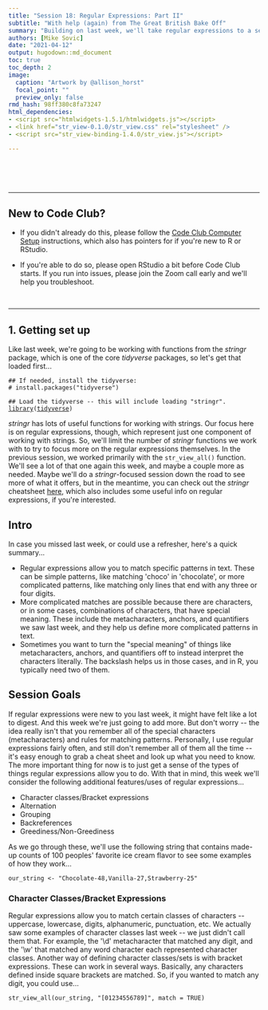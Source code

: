 ```yaml
---
title: "Session 18: Regular Expressions: Part II"
subtitle: "With help (again) from The Great British Bake Off"
summary: "Building on last week, we'll take regular expressions to a second level."  
authors: [Mike Sovic]
date: "2021-04-12"
output: hugodown::md_document
toc: true
toc_depth: 2
image:
  caption: "Artwork by @allison_horst"
  focal_point: ""
  preview_only: false
rmd_hash: 98ff380c8fa73247
html_dependencies:
- <script src="htmlwidgets-1.5.1/htmlwidgets.js"></script>
- <link href="str_view-0.1.0/str_view.css" rel="stylesheet" />
- <script src="str_view-binding-1.4.0/str_view.js"></script>

---
```


<br> <br> <br>

------------------------------------------------------------------------

## New to Code Club?

-   If you didn't already do this, please follow the [Code Club Computer Setup](/codeclub-setup/) instructions, which also has pointers for if you're new to R or RStudio.

-   If you're able to do so, please open RStudio a bit before Code Club starts. If you run into issues, please join the Zoom call early and we'll help you troubleshoot.

<br>

------------------------------------------------------------------------

## 1. Getting set up

Like last week, we're going to be working with functions from the *stringr* package, which is one of the core *tidyverse* packages, so let's get that loaded first...

<div class="highlight">

<pre class='chroma'><code class='language-r' data-lang='r'><span class='c'>## If needed, install the tidyverse:</span>
<span class='c'># install.packages("tidyverse")</span>

<span class='c'>## Load the tidyverse -- this will include loading "stringr". </span>
<span class='kr'><a href='https://rdrr.io/r/base/library.html'>library</a></span><span class='o'>(</span><span class='nv'><a href='http://tidyverse.tidyverse.org'>tidyverse</a></span><span class='o'>)</span>
</code></pre>

</div>

*stringr* has lots of useful functions for working with strings. Our focus here is on regular expressions, though, which represent just one component of working with strings. So, we'll limit the number of *stringr* functions we work with to try to focus more on the regular expressions themselves. In the previous session, we worked primarily with the `str_view_all()` function. We'll see a lot of that one again this week, and maybe a couple more as needed. Maybe we'll do a *stringr*-focused session down the road to see more of what it offers, but in the meantime, you can check out the *stringr* cheatsheet [here](https://evoldyn.gitlab.io/evomics-2018/ref-sheets/R_strings.pdf), which also includes some useful info on regular expressions, if you're interested.

## Intro

In case you missed last week, or could use a refresher, here's a quick summary...

-   Regular expressions allow you to match specific patterns in text. These can be simple patterns, like matching 'choco' in 'chocolate', or more complicated patterns, like matching only lines that end with any three or four digits.
-   More complicated matches are possible because there are characters, or in some cases, combinations of characters, that have special meaning. These include the metacharacters, anchors, and quantifiers we saw last week, and they help us define more complicated patterns in text.  
-   Sometimes you want to turn the "special meaning" of things like metacharacters, anchors, and quantifiers off to instead interpret the characters literally. The backslash helps us in those cases, and in R, you typically need two of them.

## Session Goals

If regular expressions were new to you last week, it might have felt like a lot to digest. And this week we're just going to add more. But don't worry -- the idea really isn't that you remember all of the special characters (metacharacters) and rules for matching patterns. Personally, I use regular expressions fairly often, and still don't remember all of them all the time -- it's easy enough to grab a cheat sheet and look up what you need to know. The more important thing for now is to just get a sense of the types of things regular expressions allow you to do. With that in mind, this week we'll consider the following additional features/uses of regular expressions...

-   Character classes/Bracket expressions
-   Alternation
-   Grouping
-   Backreferences
-   Greediness/Non-Greediness

As we go through these, we'll use the following string that contains made-up counts of 100 peoples' favorite ice cream flavor to see some examples of how they work...

<div class="highlight">

<pre class='chroma'><code class='language-r' data-lang='r'><span class='nv'>our_string</span> <span class='o'>&lt;-</span> <span class='s'>"Chocolate-48,Vanilla-27,Strawberry-25"</span>
</code></pre>

</div>

### Character Classes/Bracket Expressions

Regular expressions allow you to match certain classes of characters -- uppercase, lowercase, digits, alphanumeric, punctuation, etc. We actually saw some examples of character classes last week -- we just didn't call them that. For example, the '\\d' metacharacter that matched any digit, and the '\\w' that matched any word character each represented character classes. Another way of defining character classes/sets is with bracket expressions. These can work in several ways. Basically, any characters defined inside square brackets are matched. So, if you wanted to match any digit, you could use...

<div class="highlight">

<pre class='chroma'><code class='language-r' data-lang='r'><span class='nf'>str_view_all</span><span class='o'>(</span><span class='nv'>our_string</span>, <span class='s'>"[01234556789]"</span>, match <span class='o'>=</span> <span class='kc'>TRUE</span><span class='o'>)</span>

<!--html_preserve--><div id="htmlwidget-5733c1875820a32d80a5" style="width:960px;height:100%;" class="str_view html-widget"></div>
<script type="application/json" data-for="htmlwidget-5733c1875820a32d80a5">{"x":{"html":"<ul>\n  <li>Chocolate-<span class='match'>4<\/span><span class='match'>8<\/span>,Vanilla-<span class='match'>2<\/span><span class='match'>7<\/span>,Strawberry-<span class='match'>2<\/span><span class='match'>5<\/span><\/li>\n<\/ul>"},"evals":[],"jsHooks":[]}</script><!--/html_preserve--></code></pre>

</div>

Ranges can also be defined inside the square brackets with a dash, so this would be equivalent to the expression above...

<div class="highlight">

<pre class='chroma'><code class='language-r' data-lang='r'><span class='nf'>str_view_all</span><span class='o'>(</span><span class='nv'>our_string</span>, <span class='s'>"[0-9]"</span>, match <span class='o'>=</span> <span class='kc'>TRUE</span><span class='o'>)</span>

<!--html_preserve--><div id="htmlwidget-135f82af4abf5517166b" style="width:960px;height:100%;" class="str_view html-widget"></div>
<script type="application/json" data-for="htmlwidget-135f82af4abf5517166b">{"x":{"html":"<ul>\n  <li>Chocolate-<span class='match'>4<\/span><span class='match'>8<\/span>,Vanilla-<span class='match'>2<\/span><span class='match'>7<\/span>,Strawberry-<span class='match'>2<\/span><span class='match'>5<\/span><\/li>\n<\/ul>"},"evals":[],"jsHooks":[]}</script><!--/html_preserve--></code></pre>

</div>

And if you want to match the dash, put it at the beginning...

<div class="highlight">

<pre class='chroma'><code class='language-r' data-lang='r'><span class='nf'>str_view_all</span><span class='o'>(</span><span class='nv'>our_string</span>, <span class='s'>"[-0-9]"</span>, match <span class='o'>=</span> <span class='kc'>TRUE</span><span class='o'>)</span>

<!--html_preserve--><div id="htmlwidget-da9968b43288a72f3c9f" style="width:960px;height:100%;" class="str_view html-widget"></div>
<script type="application/json" data-for="htmlwidget-da9968b43288a72f3c9f">{"x":{"html":"<ul>\n  <li>Chocolate<span class='match'>-<\/span><span class='match'>4<\/span><span class='match'>8<\/span>,Vanilla<span class='match'>-<\/span><span class='match'>2<\/span><span class='match'>7<\/span>,Strawberry<span class='match'>-<\/span><span class='match'>2<\/span><span class='match'>5<\/span><\/li>\n<\/ul>"},"evals":[],"jsHooks":[]}</script><!--/html_preserve--></code></pre>

</div>

Many character classes have a descriptive term that can also be used if it's bracketed by a colon on each side inside the brackets...

<div class="highlight">

<pre class='chroma'><code class='language-r' data-lang='r'><span class='nf'>str_view_all</span><span class='o'>(</span><span class='nv'>our_string</span>, <span class='s'>"[:digit:]"</span>, match <span class='o'>=</span> <span class='kc'>TRUE</span><span class='o'>)</span>

<!--html_preserve--><div id="htmlwidget-66b72e9c27638ecb22fb" style="width:960px;height:100%;" class="str_view html-widget"></div>
<script type="application/json" data-for="htmlwidget-66b72e9c27638ecb22fb">{"x":{"html":"<ul>\n  <li>Chocolate-<span class='match'>4<\/span><span class='match'>8<\/span>,Vanilla-<span class='match'>2<\/span><span class='match'>7<\/span>,Strawberry-<span class='match'>2<\/span><span class='match'>5<\/span><\/li>\n<\/ul>"},"evals":[],"jsHooks":[]}</script><!--/html_preserve--></code></pre>

</div>

Finally, the '^' can be used inside the brackets to negate the match. Notice the difference in how this character is interpreted here as compared to when we previously used it as an anchor (outside of the square brackets) -- CONTEXT MATTERS!...

<div class="highlight">

<pre class='chroma'><code class='language-r' data-lang='r'><span class='nf'>str_view_all</span><span class='o'>(</span><span class='nv'>our_string</span>, <span class='s'>"[^0-9]"</span>, match <span class='o'>=</span> <span class='kc'>TRUE</span><span class='o'>)</span>

<!--html_preserve--><div id="htmlwidget-77c450da8a3ccda1fb64" style="width:960px;height:100%;" class="str_view html-widget"></div>
<script type="application/json" data-for="htmlwidget-77c450da8a3ccda1fb64">{"x":{"html":"<ul>\n  <li><span class='match'>C<\/span><span class='match'>h<\/span><span class='match'>o<\/span><span class='match'>c<\/span><span class='match'>o<\/span><span class='match'>l<\/span><span class='match'>a<\/span><span class='match'>t<\/span><span class='match'>e<\/span><span class='match'>-<\/span>48<span class='match'>,<\/span><span class='match'>V<\/span><span class='match'>a<\/span><span class='match'>n<\/span><span class='match'>i<\/span><span class='match'>l<\/span><span class='match'>l<\/span><span class='match'>a<\/span><span class='match'>-<\/span>27<span class='match'>,<\/span><span class='match'>S<\/span><span class='match'>t<\/span><span class='match'>r<\/span><span class='match'>a<\/span><span class='match'>w<\/span><span class='match'>b<\/span><span class='match'>e<\/span><span class='match'>r<\/span><span class='match'>r<\/span><span class='match'>y<\/span><span class='match'>-<\/span>25<\/li>\n<\/ul>"},"evals":[],"jsHooks":[]}</script><!--/html_preserve--></code></pre>

</div>

### Alternation

Alternation allows you to search for any of two or more patterns. This is achieved with the pipe symbol/vertical bar [`|`](https://rdrr.io/r/base/Logic.html), which is usually just above the Return key. Within regular expressions, it can be read as "or". So, the expression "Chocolate\|Vanilla" finds matches to either of these flavors...

<div class="highlight">

<pre class='chroma'><code class='language-r' data-lang='r'><span class='nf'>str_view_all</span><span class='o'>(</span><span class='nv'>our_string</span>, <span class='s'>"Chocolate|Vanilla"</span>, match <span class='o'>=</span> <span class='kc'>TRUE</span><span class='o'>)</span>

<!--html_preserve--><div id="htmlwidget-d2056de07928dbd9da58" style="width:960px;height:100%;" class="str_view html-widget"></div>
<script type="application/json" data-for="htmlwidget-d2056de07928dbd9da58">{"x":{"html":"<ul>\n  <li><span class='match'>Chocolate<\/span>-48,<span class='match'>Vanilla<\/span>-27,Strawberry-25<\/li>\n<\/ul>"},"evals":[],"jsHooks":[]}</script><!--/html_preserve--></code></pre>

</div>

And you can chain more than two of these together, as in "Chocolate\|Vanilla\|Strawberry"...

<div class="highlight">

<pre class='chroma'><code class='language-r' data-lang='r'><span class='nf'>str_view_all</span><span class='o'>(</span><span class='nv'>our_string</span>, <span class='s'>"Chocolate|Vanilla|Strawberry"</span>, match <span class='o'>=</span> <span class='kc'>TRUE</span><span class='o'>)</span>

<!--html_preserve--><div id="htmlwidget-113458a09159e8027626" style="width:960px;height:100%;" class="str_view html-widget"></div>
<script type="application/json" data-for="htmlwidget-113458a09159e8027626">{"x":{"html":"<ul>\n  <li><span class='match'>Chocolate<\/span>-48,<span class='match'>Vanilla<\/span>-27,<span class='match'>Strawberry<\/span>-25<\/li>\n<\/ul>"},"evals":[],"jsHooks":[]}</script><!--/html_preserve--></code></pre>

</div>

### Grouping

Grouping serves a couple main purposes in regular expressions. We'll consider one here, and then a second in the context of backreferences in the next section. The quantifiers Jelmer introduced last week define the number of times the preceding character must occur. But what if you want to match a set of characters a specific number of times? They can be grouped by wrapping them in parentheses, so the quantifier applies to the entire set. We'll use a new example string for this one - one from the DNA world. Sometimes strings of DNA contain short sequences of repeats, like the 'ATC' repeat in the middle of this string... GTACGGG**ATCATCATCATCATC**GGATCCCAGT

<div class="highlight">

<pre class='chroma'><code class='language-r' data-lang='r'><span class='nv'>dna_string</span> <span class='o'>&lt;-</span> <span class='s'>"GTACGGGATCATCATCATCATCGGATCCCAGT"</span>
</code></pre>

</div>

What if we wanted to find places where "ATC" was repeated at least 3 times in sequence?

This doesn't give us what we want, since the quantifier is only being applied to the 'C'...

<div class="highlight">

<pre class='chroma'><code class='language-r' data-lang='r'><span class='nf'>str_view_all</span><span class='o'>(</span><span class='nv'>dna_string</span>, <span class='s'>"ATC&#123;3,&#125;"</span>, match <span class='o'>=</span> <span class='kc'>TRUE</span><span class='o'>)</span>

<!--html_preserve--><div id="htmlwidget-0722ceca25f4b4db81be" style="width:960px;height:100%;" class="str_view html-widget"></div>
<script type="application/json" data-for="htmlwidget-0722ceca25f4b4db81be">{"x":{"html":"<ul>\n  <li>GTACGGGATCATCATCATCATCGG<span class='match'>ATCCC<\/span>AGT<\/li>\n<\/ul>"},"evals":[],"jsHooks":[]}</script><!--/html_preserve--></code></pre>

</div>

Instead, we can group the 'ATC' with a set of parentheses to get the result we want...

<div class="highlight">

<pre class='chroma'><code class='language-r' data-lang='r'><span class='nf'>str_view_all</span><span class='o'>(</span><span class='nv'>dna_string</span>, <span class='s'>"(ATC)&#123;3,&#125;"</span>, match <span class='o'>=</span> <span class='kc'>TRUE</span><span class='o'>)</span>

<!--html_preserve--><div id="htmlwidget-451ab66e1bb07aedb5b7" style="width:960px;height:100%;" class="str_view html-widget"></div>
<script type="application/json" data-for="htmlwidget-451ab66e1bb07aedb5b7">{"x":{"html":"<ul>\n  <li>GTACGGG<span class='match'>ATCATCATCATCATC<\/span>GGATCCCAGT<\/li>\n<\/ul>"},"evals":[],"jsHooks":[]}</script><!--/html_preserve--></code></pre>

</div>

### Backreferences

Another place grouping comes in handy is with backreferences. But before we get to those, let's get comfortable with a new function from *stringr*. So far, we've focused on using regular expressions just to search for patterns. But sometimes we want to not only find a pattern, but then replace it with something else. The `str_replace()` function can be thought of as an extension of `str_view()` that takes a third argument - the string that will be used to replace any match identified. So, say we had a mistake in the data, and "Strawberry" was actually supposed to be "Caramel"...

<div class="highlight">

<pre class='chroma'><code class='language-r' data-lang='r'><span class='nf'>str_replace</span><span class='o'>(</span><span class='nv'>our_string</span>, <span class='s'>"Strawberry"</span>, <span class='s'>"Caramel"</span><span class='o'>)</span>

<span class='c'>#&gt; [1] "Chocolate-48,Vanilla-27,Caramel-25"</span>
</code></pre>

</div>

Backreferences allow us to use the matches to (grouped) regex patterns as replacements. The characters matching each grouped regex pattern are temporarily assigned to variables (sequential numbers - i.e. the first matched group is assigned as 1, the second as 2, and so on), and can then be recalled with those numbers. Let's go back to our ice cream string and use backreferences to reverse the order of the flavors in the string...

<div class="highlight">

<pre class='chroma'><code class='language-r' data-lang='r'><span class='c'>#view the current string</span>
<span class='nv'>our_string</span>

<span class='c'>#&gt; [1] "Chocolate-48,Vanilla-27,Strawberry-25"</span>


<span class='nf'>str_replace</span><span class='o'>(</span><span class='nv'>our_string</span>, 
            <span class='s'>"(Chocolate-48),(Vanilla-27),(Strawberry-25)"</span>, 
            <span class='s'>"\\3,\\2,\\1"</span><span class='o'>)</span>

<span class='c'>#&gt; [1] "Strawberry-25,Vanilla-27,Chocolate-48"</span>
</code></pre>

</div>

The first grouped match (Chocolate-48) got assigned to the variable '1', the second (Vanilla-27) to '2', and the third (Strawberry-25) to '3'. For the replacement, we just called these variables in reverse order. The notation to call these variables (backreferences) is often the combination of a single backslash and the number, but as Jelmer pointed out last week, in R, we need two backslashes.

We could also use metacharacters to do it like this (or many other ways for that matter)...

<div class="highlight">

<pre class='chroma'><code class='language-r' data-lang='r'><span class='nf'>str_replace</span><span class='o'>(</span><span class='nv'>our_string</span>, <span class='s'>"(C*),(V*),(S*)"</span>, <span class='s'>"\\3,\\1,\\2"</span><span class='o'>)</span>

<span class='c'>#&gt; [1] "Chocolate-48,Vanilla-27,Strawberry-25"</span>
</code></pre>

</div>

### Greediness

By default, regular expression matches will be greedy, as in this example...

<div class="highlight">

<pre class='chroma'><code class='language-r' data-lang='r'><span class='nf'>str_view_all</span><span class='o'>(</span><span class='nv'>our_string</span>, <span class='s'>"C.+\\d\\d"</span><span class='o'>)</span>

<!--html_preserve--><div id="htmlwidget-6ae2a3f91a924a13ea88" style="width:960px;height:100%;" class="str_view html-widget"></div>
<script type="application/json" data-for="htmlwidget-6ae2a3f91a924a13ea88">{"x":{"html":"<ul>\n  <li><span class='match'>Chocolate-48,Vanilla-27,Strawberry-25<\/span><\/li>\n<\/ul>"},"evals":[],"jsHooks":[]}</script><!--/html_preserve--></code></pre>

</div>

Notice there are three possible valid matches to the search pattern here -- "Chocolate-48", "Chocolate-48,Vanilla-27", and the full string which is actually what gets matched. This is called greedy behavior - the longest valid match will be identified by default. You can add the '?' after a quantifier to make the match non-greedy...

<div class="highlight">

<pre class='chroma'><code class='language-r' data-lang='r'><span class='nf'>str_view_all</span><span class='o'>(</span><span class='nv'>our_string</span>, <span class='s'>"C.+?\\d\\d"</span><span class='o'>)</span>

<!--html_preserve--><div id="htmlwidget-3317d1439d33bff3288a" style="width:960px;height:100%;" class="str_view html-widget"></div>
<script type="application/json" data-for="htmlwidget-3317d1439d33bff3288a">{"x":{"html":"<ul>\n  <li><span class='match'>Chocolate-48<\/span>,Vanilla-27,Strawberry-25<\/li>\n<\/ul>"},"evals":[],"jsHooks":[]}</script><!--/html_preserve--></code></pre>

</div>

So, in summary for today,

-   Bracket expressions (square brackets) allow you to match anything inside them. Ranges can be defined with a dash. Notation is also available to define and match character classes -- things like digits, lowercase letters, punctuation, etc.
-   The [`|`](https://rdrr.io/r/base/Logic.html) means "or" -- use it to match one of two or more patterns.
-   Parentheses can be used to group a set of characters/metacharacters into a single regex pattern.
-   When grouped patterns match, they are assigned to a temporary numeric variable that can be used to recall the match, usually to use it in a replacement.
-   If there is more than one valid match to a regex search pattern, the longest one will be returned by default. This "greedy" behavior can be reversed by adding a '?' after the relevant quantifier.

Like last week, we'll use data from the Great British Bakeoff to practice with some of these things. If you didn't install that dataset last week, you can get it with the following code...

<div class="highlight">

<pre class='chroma'><code class='language-r' data-lang='r'><span class='c'>## If needed, first install the "remotes" package:</span>
<span class='c'># install.packages("remotes")</span>

<span class='nf'>remotes</span><span class='nf'>::</span><span class='nf'><a href='https://remotes.r-lib.org/reference/install_github.html'>install_github</a></span><span class='o'>(</span><span class='s'>"apreshill/bakeoff"</span><span class='o'>)</span>
</code></pre>

</div>

Then (everybody), load it...

<div class="highlight">

<pre class='chroma'><code class='language-r' data-lang='r'><span class='kr'><a href='https://rdrr.io/r/base/library.html'>library</a></span><span class='o'>(</span><span class='nv'><a href='https://bakeoff.netlify.com'>bakeoff</a></span><span class='o'>)</span>
</code></pre>

</div>

<br>

------------------------------------------------------------------------

## Breakout rooms

<div class="puzzle">

<div>

### Exercise 1

For the first few exercises, we're going to work with the signature bakes found in the "signature" column of the "bakes" data frame. Assign the data from this column to an object names "sigs". Preview it by viewing its first 3 items and getting its length.

<details>
<summary>
Hints
</summary>

Use the '\$' notation to pull out the single column from the data frame, or alternatively a combination of *dplyr*'s `select()` followed by [`unlist()`](https://rdrr.io/r/base/unlist.html). Use square brackets to index the vector, and the [`length()`](https://rdrr.io/r/base/length.html) function to get its length.

</details>
<details>
<summary>
Solution
</summary>

<div class="highlight">

<pre class='chroma'><code class='language-r' data-lang='r'><span class='nv'>sigs</span> <span class='o'>&lt;-</span> <span class='nv'>bakes</span><span class='o'>$</span><span class='nv'>signature</span>

<span class='nv'>sigs</span><span class='o'>[</span><span class='m'>1</span><span class='o'>:</span><span class='m'>3</span><span class='o'>]</span>

<span class='c'>#&gt; [1] "Light Jamaican Black Cakewith Strawberries and Cream"</span>
<span class='c'>#&gt; [2] "Chocolate Orange Cake"                               </span>
<span class='c'>#&gt; [3] "Caramel Cinnamon and Banana Cake"</span>


<span class='nf'><a href='https://rdrr.io/r/base/length.html'>length</a></span><span class='o'>(</span><span class='nv'>sigs</span><span class='o'>)</span>

<span class='c'>#&gt; [1] 548</span>
</code></pre>

</div>

</details>

</div>

</div>

<div class="puzzle">

<div>

### Exercise 2

Find all signature bakes that contain either raspberries or blueberries. Make sure to try to cover all the ways those ingredients might be reflected in the names.

<details>
<summary>
Hints
</summary>

-   Use the pipe symbol for alternation (OR)

-   Include possible variants such as raspberry, raspberries, Raspberry, etc.

</details>
<details>
<summary>
Solution
</summary>

<div class="highlight">

<pre class='chroma'><code class='language-r' data-lang='r'><span class='nf'>str_view_all</span><span class='o'>(</span><span class='nv'>sigs</span>, <span class='s'>"[Rr]aspberr.+|[Bb]lueberr.+"</span>, match <span class='o'>=</span> <span class='kc'>TRUE</span><span class='o'>)</span>
</code></pre>

</div>

<div class="highlight">

<img src="img/ex2.png" width="700px" style="display: block; margin: auto auto auto 0;" />

</div>

</details>

</div>

</div>

<div class="puzzle">

<div>

### Exercise 3

Even if you're not a millionaire, you'd like to try to eat like one. First, find all signature bakes that have "Millionaire" in the name. Then do a second search and limit the results to just those that start with "Millionaire".

<details>
<summary>
Hints
</summary>

-   Use the appropriate anchor to limit results to those with "Millionaire" at the beginning of the name.

</details>
<details>
<summary>
Solution
</summary>

<div class="highlight">

<pre class='chroma'><code class='language-r' data-lang='r'><span class='nf'>str_view_all</span><span class='o'>(</span><span class='nv'>sigs</span>, <span class='s'>"Millionaire"</span>, match<span class='o'>=</span><span class='kc'>TRUE</span><span class='o'>)</span>
</code></pre>

</div>

<div class="highlight">

<img src="img/ex3a.png" width="90%" style="display: block; margin: auto auto auto 0;" />

</div>

<div class="highlight">

<pre class='chroma'><code class='language-r' data-lang='r'><span class='nf'>str_view_all</span><span class='o'>(</span><span class='nv'>sigs</span>, <span class='s'>"^Millionaire"</span>, match<span class='o'>=</span><span class='kc'>TRUE</span><span class='o'>)</span>
</code></pre>

</div>

<div class="highlight">

<img src="img/ex3b.png" width="90%" style="display: block; margin: auto auto auto 0;" />

</div>

</details>

</div>

</div>

<div class="puzzle">

<div>

### Exercise 4

You tried each of the three signature bakes that start with "Millionaire", and weren't that impressed. Save these three bakes' names in the object 'not_good' and then change the names of each of the three by replacing "Millionaire" with "Poor Man". Assign the three new names to the object 'renamed'. Note you'll need a new *stringr* function for this exercise.

<details>
<summary>
Hints
</summary>

Use the `str_subset()` function to pull out the matching strings. Then use the `str_replace()` function we used in the examples for the replacement.

</details>
<details>
<summary>
Solution
</summary>

<div class="highlight">

<pre class='chroma'><code class='language-r' data-lang='r'><span class='nv'>not_good</span> <span class='o'>&lt;-</span> <span class='nf'>str_subset</span><span class='o'>(</span><span class='nv'>sigs</span>, <span class='s'>"^Millionaire"</span><span class='o'>)</span>
<span class='nv'>not_good</span>

<span class='c'>#&gt; [1] "Millionaires' Shortbread"   "Millionaire Banoffee Bonus"</span>
<span class='c'>#&gt; [3] "Millionaire's Roulade"</span>


<span class='nv'>renamed</span> <span class='o'>&lt;-</span> <span class='nf'>str_replace_all</span><span class='o'>(</span><span class='nv'>not_good</span>, <span class='s'>"Millionaire"</span>,
                           <span class='s'>"Poor Man"</span><span class='o'>)</span>

<span class='nv'>renamed</span>

<span class='c'>#&gt; [1] "Poor Mans' Shortbread"   "Poor Man Banoffee Bonus"</span>
<span class='c'>#&gt; [3] "Poor Man's Roulade"</span>
</code></pre>

</div>

</details>

</div>

</div>

<div class="puzzle">

<div>

### Bonus 1

For the bonus, let's work with a different part of the dataset. The 'bakers' data frame includes a column named 'baker_full' that has the full name of each baker. First, extract that column and save it as the object 'baker_names'. Then preview the first 5 names in this vector.

<details>
<summary>
Hints
</summary>

Use the '\$' and \[ \] notations.

</details>
<details>
<summary>
Solution
</summary>

<div class="highlight">

<pre class='chroma'><code class='language-r' data-lang='r'><span class='nv'>baker_names</span> <span class='o'>&lt;-</span> <span class='nv'>bakers</span><span class='o'>$</span><span class='nv'>baker_full</span>

<span class='nv'>baker_names</span><span class='o'>[</span><span class='m'>1</span><span class='o'>:</span><span class='m'>5</span><span class='o'>]</span>

<span class='c'>#&gt; [1] "Annetha Mills"         "David Chambers"        "Edward \"Edd\" Kimber"</span>
<span class='c'>#&gt; [4] "Jasminder Randhawa"    "Jonathan Shepherd"</span>
</code></pre>

</div>

</details>

</div>

</div>

<div class="puzzle">
<div>


### Bonus 2

Notice from the first 5 entries of 'baker_names' that the names are ordered as first name then last name, with potentially a middle name, or nickname, in between. Try reordering the names so they read last name, comma, first (and middle, if applicable). Assign the new names to 'baker_names_rev'.

<details>
<summary>
Hints
</summary>

Use grouping and backreferences.

</details>
<details>
<summary>
Solution
</summary>

<div class="highlight">

<pre class='chroma'><code class='language-r' data-lang='r'><span class='nv'>baker_names_rev</span> <span class='o'>&lt;-</span> <span class='nf'>str_replace</span><span class='o'>(</span><span class='nv'>baker_names</span>, 
                               <span class='s'>"(.+)(\\s[:alpha:]+)"</span>,
                               <span class='s'>"\\2, \\1"</span><span class='o'>)</span>

<span class='nv'>baker_names_rev</span><span class='o'>[</span><span class='m'>1</span><span class='o'>:</span><span class='m'>5</span><span class='o'>]</span>

<span class='c'>#&gt; [1] " Mills, Annetha"         " Chambers, David"       </span>
<span class='c'>#&gt; [3] " Kimber, Edward \"Edd\"" " Randhawa, Jasminder"   </span>
<span class='c'>#&gt; [5] " Shepherd, Jonathan"</span>
</code></pre>

</div>

</div>
</div>

<br>

------------------------------------------------------------------------

